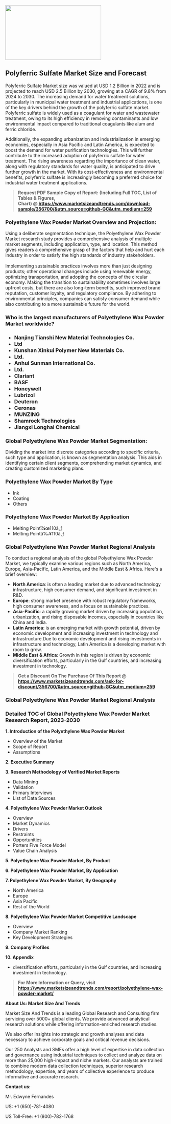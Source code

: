<p><img class="alignnone size-medium wp-image-20088" src="https://ffe5etoiles.com/wp-content/uploads/2024/12/MST1-300x171.png" alt="" width="300" height="171" /></p><h2>Polyferric Sulfate Market Size and Forecast</h2><p>Polyferric Sulfate Market size was valued at USD 1.2 Billion in 2022 and is projected to reach USD 2.5 Billion by 2030, growing at a CAGR of 9.8% from 2024 to 2030. The increasing demand for water treatment solutions, particularly in municipal water treatment and industrial applications, is one of the key drivers behind the growth of the polyferric sulfate market. Polyferric sulfate is widely used as a coagulant for water and wastewater treatment, owing to its high efficiency in removing contaminants and low environmental impact compared to traditional coagulants like alum and ferric chloride.</p><p>Additionally, the expanding urbanization and industrialization in emerging economies, especially in Asia Pacific and Latin America, is expected to boost the demand for water purification technologies. This will further contribute to the increased adoption of polyferric sulfate for water treatment. The rising awareness regarding the importance of clean water, along with regulatory standards for water quality, is anticipated to drive further growth in the market. With its cost-effectiveness and environmental benefits, polyferric sulfate is increasingly becoming a preferred choice for industrial water treatment applications.</p></p><blockquote id="" class=""><strong>Request PDF Sample Copy of Report: (Including Full TOC, List of Tables &amp; Figures, Chart)&nbsp;@&nbsp;<strong><a href="https://www.marketsizeandtrends.com/download-sample/356700/&utm_source=github-GC&utm_medium=259" target="_blank">https://www.marketsizeandtrends.com/download-sample/356700/&utm_source=github-GC&utm_medium=259</a></strong></strong></blockquote><h3 id="" class="">Polyethylene Wax Powder Market&nbsp;Overview and Projection:</h3><p id="" class="">Using a deliberate segmentation technique, the Polyethylene Wax Powder Market research study provides a comprehensive analysis of multiple market segments, including application, type, and location. This method gives readers a comprehensive grasp of the factors that help and hurt each industry in order to satisfy the high standards of industry stakeholders. <br /> <br />Implementing sustainable practices involves more than just designing products; other operational changes include using renewable energy, optimizing transportation, and adopting the concepts of the circular economy. Making the transition to sustainability sometimes involves large upfront costs, but there are also long-term benefits, such improved brand reputation, customer loyalty, and regulatory compliance. By adhering to environmental principles, companies can satisfy consumer demand while also contributing to a more sustainable future for the world.</p><h3 id="" class="">Who is the largest manufacturers of&nbsp;Polyethylene Wax Powder Market worldwide?</h3><h3 class=""><p><ul><li>Nanjing Tianshi New Material Technologies Co. </li><li> Ltd </li><li> Kunshan Xinkui Polymer New Materials Co. </li><li> Ltd. </li><li> Anhui Sunman International Co. </li><li> Ltd. </li><li> Clariant </li><li> BASF </li><li> Honeywell </li><li> Lubrizol </li><li> Deuteron </li><li> Ceronas </li><li> MUNZING </li><li> Shamrock Technologies </li><li> Jiangxi Longhai Chemical</li></ul></p></h3><h3 id="" class="">Global&nbsp;Polyethylene Wax Powder Market Segmentation:</h3><p id="" class="">Dividing the market into discrete categories according to specific criteria, such type and application, is known as segmentation analysis. This aids in identifying certain client segments, comprehending market dynamics, and creating customized marketing plans.</p><h3 id="" class="">Polyethylene Wax Powder Market&nbsp;By Type</h3><p><p><ul><li>Ink</li><li> Coating</li><li> Others</p></li></ul></p></p><h3 id="" class="">Polyethylene Wax Powder Market&nbsp;By Application</h3><p class=""><p><ul><li>Melting Pointï¼œ110â„ƒ</li><li> Melting Pointâ‰¥110â„ƒ</li></ul></p></p><h3 id="" class="">Global Polyethylene Wax Powder Market Regional Analysis</h3><p id="" class="">To conduct a regional analysis of the global Polyethylene Wax Powder Market, we typically examine various regions such as North America, Europe, Asia-Pacific, Latin America, and the Middle East &amp; Africa. Here's a brief overview:</p><ul><li><strong>North America</strong>: is often a leading market due to advanced technology infrastructure, high consumer demand, and significant investment in R&amp;D.</li><li><strong>Europe</strong>: strong market presence with robust regulatory frameworks, high consumer awareness, and a focus on sustainable practices.</li><li><strong>Asia-Pacific</strong>: a rapidly growing market driven by increasing population, urbanization, and rising disposable incomes, especially in countries like China and India.</li><li><strong>Latin America</strong>: is an emerging market with growth potential, driven by economic development and increasing investment in technology and infrastructure.Due to economic development and rising investments in infrastructure and technology, Latin America is a developing market with room to grow.</li><li><strong>Middle East &amp; Africa</strong>: Growth in this region is driven by economic diversification efforts, particularly in the Gulf countries, and increasing investment in technology.</li></ul><blockquote id="" class=""><strong>Get a Discount On The Purchase Of This Report @ <strong><a href="https://www.marketsizeandtrends.com/ask-for-discount/356700/&utm_source=github-GC&utm_medium=259" target="_blank">https://www.marketsizeandtrends.com/ask-for-discount/356700/&utm_source=github-GC&utm_medium=259</a></strong></strong></blockquote><h3 id="" class="">Global Polyethylene Wax Powder Market Regional Analysis</h3><h3 id="" class="">Detailed TOC of Global Polyethylene Wax Powder Market Research Report, 2023-2030</h3><p id="" class=""><strong>1. Introduction of the Polyethylene Wax Powder Market</strong></p><ul><li>Overview of the Market</li><li>Scope of Report</li><li>Assumptions</li></ul><p id="" class=""><strong>2. Executive Summary</strong></p><p id="" class=""><strong>3. Research Methodology of Verified Market Reports</strong></p><ul><li>Data Mining</li><li>Validation</li><li>Primary Interviews</li><li>List of Data Sources</li></ul><p id="" class=""><strong>4. Polyethylene Wax Powder Market Outlook</strong></p><ul><li>Overview</li><li>Market Dynamics</li><li>Drivers</li><li>Restraints</li><li>Opportunities</li><li>Porters Five Force Model</li><li>Value Chain Analysis</li></ul><p id="" class=""><strong>5. Polyethylene Wax Powder Market, By Product</strong></p><p id="" class=""><strong>6. Polyethylene Wax Powder Market, By Application</strong></p><p id="" class=""><strong>7. Polyethylene Wax Powder Market, By Geography</strong></p><ul><li>North America</li><li>Europe</li><li>Asia Pacific</li><li>Rest of the World</li></ul><p id="" class=""><strong>8. Polyethylene Wax Powder Market Competitive Landscape</strong></p><ul><li>Overview</li><li>Company Market Ranking</li><li>Key Development Strategies</li></ul><p id="" class=""><strong>9. Company Profiles</strong></p><p id="" class=""><strong>10. Appendix</strong></p><ul><li>diversification efforts, particularly in the Gulf countries, and increasing investment in technology.</li></ul><blockquote id="" class=""><strong>For More Information or Query, visit <strong><strong><a href="https://www.marketsizeandtrends.com/report/polyethylene-wax-powder-market/" target="_blank">https://www.marketsizeandtrends.com/report/polyethylene-wax-powder-market/</a></strong></strong></strong></blockquote><p id="" class=""><strong>About Us: Market Size And Trends</strong></p><p id="" class="">Market Size And Trends is a leading Global Research and Consulting firm servicing over 5000+ global clients. We provide advanced analytical research solutions while offering information-enriched research studies.</p><p id="" class="">We also offer insights into strategic and growth analyses and data necessary to achieve corporate goals and critical revenue decisions.</p><p id="" class="">Our 250 Analysts and SMEs offer a high level of expertise in data collection and governance using industrial techniques to collect and analyze data on more than 25,000 high-impact and niche markets. Our analysts are trained to combine modern data collection techniques, superior research methodology, expertise, and years of collective experience to produce informative and accurate research.</p><p id="" class=""><strong>Contact us:</strong></p><p id="" class="">Mr. Edwyne Fernandes</p><p id="" class="">US: +1 (650)-781-4080</p><p id="" class="">US Toll-Free: +1 (800)-782-1768</p>
